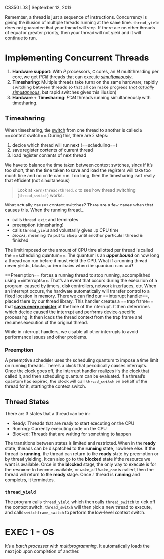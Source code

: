 CS350 L03 | September 12, 2019

Remember, a thread is just a sequence of instructions. Concurrency is giving the illusion of multiple threads running at the same time. `thread_yield` does not guarantee that your thread will stop. If there are no other threads of equal or greater priority, then your thread will not yield and it will continue to run. 

# Implementing Concurrent Threads

1. **Hardware support**: With $P$ processors, $C$ cores, an $M$ multithreading per core, we get $PCM$ threads that can execute <u>*simultaneously*</u>.
2. **Timesharing**: Multiple threads take turns on the same hardware; rapidly switching between threads so that all can make progress (<u>*not actually simultaneous*</u>, but rapid switches gives this illusion).
3. **Hardware + Timesharing**: $PCM$ threads running simultaneously with timesharing. 

## Timesharing

When timesharing, the <u>switch</u> from one thread to another is called a ==context switch==. During this, there are 3 steps:

1. decide which thread will run next (==scheduling==)
2. save register contents of current thread
3. load register contents of next thread

We have to balance the time taken between context switches, since if it’s too short, then the time taken to save and load the registers will take too much time and no code can run. Too long, then the timesharing isn’t really that efficient (not simultaneous). 

> Look at `kern/thread/thread.c` to see how thread switching (`thread_switch`) works.

What actually causes context switches? There are a few cases when that causes this. When the running thread...

- calls `thread_exit` and terminates
- preemption (timesharing)
- calls `thread_yield` and voluntarily gives up CPU time
- *blocks*, meaning it’s put to sleep until another particular thread is finished

The limit imposed on the amount of CPU time allotted per thread is called the ==scheduling quantum==. The quantum is an ***upper bound*** on how long a thread can run before it must yield the CPU. What if a running thread never yields, blocks, or terminates when the quantum runs out?

==Preemption== forces a running thread to stop running, accomplished using ==interrupts==. That’s an event that occurs during the execution of a program, caused by timers, disk controllers, network interfaces, etc. When an interrupt occurs, the hardware automatically will transfer control to a fixed location in memory. There we can find our ==interrupt handler==, placed there by our thread library. This handler creates a ==trap frame== that **<u>saves every register</u>** at the time of the interrupt. It then determines which decide caused the interrupt and performs device-specific processing. It then loads the thread context from the trap frame and resumes execution of the original thread.

While in interrupt handlers, we disable all other interrupts to avoid performance issues and other problems.

### Preemption

A preemptive scheduler uses the scheduling quantum to impose a time limit on running threads. There’s a clock that periodically causes interrupts. Once the clock goes off, the interrupt handler realizes it’s the clock that called it, and then scheduling quantum can be evaluated. If a thread’s quantum has expired, the clock will call `thread_switch` on behalf of the thread for it, starting the context switch. 

## Thread States

There are 3 states that a thread can be in:

- Ready: Threads that are ready to start executing on the CPU
- Running: Currently executing code on the CPU
- Blocked: Threads that are waiting for something to happen

The transitions between states is limited and restricted. When in the **ready** state, threads can be dispatched to the **running** state, nowhere else. If the thread is **running**, the thread can return to the **ready** state by preemption or by thread yielding. It can also go to the **blocked** state if the resource we want is available. Once in the **blocked** stage, the only way to execute is for the resource to become available, or `wake_all`/`wake_one` is called, then the thread will return to the **ready** stage. Once a thread is **running** and completes, it terminates. 

### `thread_yield`

The program calls `thread_yield`, which then calls `thread_switch` to kick off the context switch. `thread_switch` will then pick a new thread to execute, and calls `switchframe_switch` to perform the low-level context switch.



# EXEC 1 - OS

It’s a *batch processor* with *multiprogramming*. It automatically loads the next job upon completion of another.

